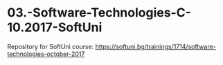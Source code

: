 # 03.-Software-Technologies-C-10.2017-SoftUni
Repository for SoftUni course: https://softuni.bg/trainings/1714/software-technologies-october-2017
